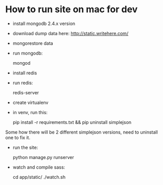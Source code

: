 # How to run site on mac for dev

- install mongodb 2.4.x version
- download dump data here: http://static.writehere.com/
- mongorestore data
- run mongodb:

    mongod

- install redis
- run redis:

    redis-server

- create virtualenv
- in venv, run this:

    pip install -r requirements.txt && pip uninstall simplejson

Some how there will be 2 different simplejson versions, need to uninstall one to fix it.

- run the site:

    python manage.py runserver

- watch and compile sass:

    cd app/static/
    ./watch.sh

